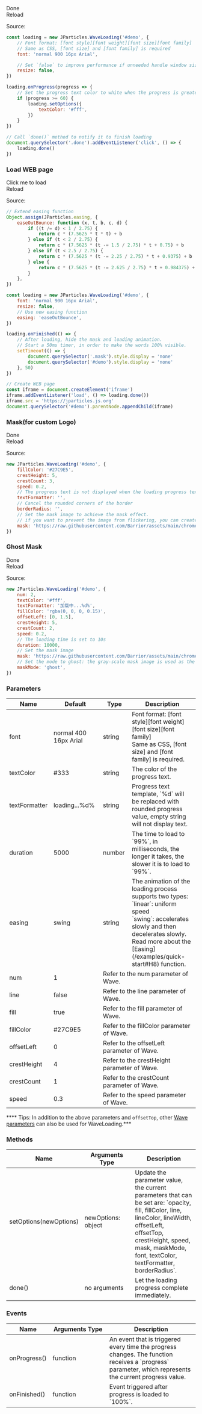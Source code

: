 <div class="instance i1">
    <div class="demo"></div>
    <div class="handlebar">
      <div class="btn btn-default done">Done</div>
      <div class="btn btn-default reload">Reload</div>
    </div>
</div>

Source:

```javascript
const loading = new JParticles.WaveLoading('#demo', {
    // Font format: [font style][font weight][font size][font family]
    // Same as CSS, [font size] and [font family] is required
    font: 'normal 900 16px Arial',

	// Set `false` to improve performance if unneeded handle window size change
    resize: false,
})

loading.onProgress(progress => {
    // Set the progress text color to white when the progress is greater than or equal to 60
    if (progress >= 60) {
        loading.setOptions({
            textColor: '#fff',
        })
    }
})

// Call `done()` method to notify it to finish loading
document.querySelector('.done').addEventListener('click', () => {
    loading.done()
})
```

### Load WEB page

<div class="instance i2">
    <div class="container">
        <div class="img-frame text-center-vertical"></div>
    </div>
    <div class="mask"></div>
    <div class="demo">Click me to load</div>
    <div class="handlebar">
        <div class="btn btn-default reload">Reload</div>
    </div>
</div>

Source:

```javascript
// Extend easing function
Object.assign(JParticles.easing, {
    easeOutBounce: function (x, t, b, c, d) {
        if ((t /= d) < 1 / 2.75) {
            return c * (7.5625 * t * t) + b
        } else if (t < 2 / 2.75) {
            return c * (7.5625 * (t -= 1.5 / 2.75) * t + 0.75) + b
        } else if (t < 2.5 / 2.75) {
            return c * (7.5625 * (t -= 2.25 / 2.75) * t + 0.9375) + b
        } else {
            return c * (7.5625 * (t -= 2.625 / 2.75) * t + 0.984375) + b
        }
    },
})

const loading = new JParticles.WaveLoading('#demo', {
    font: 'normal 900 16px Arial',
    resize: false,
    // Use new easing function
    easing: 'easeOutBounce',
})

loading.onFinished(() => {
	// After loading, hide the mask and loading animation.
    // Start a 50ms timer, in order to make the words 100% visible.
    setTimeout(() => {
        document.querySelector('.mask').style.display = 'none'
        document.querySelector('#demo').style.display = 'none'
    }, 50)
})

// Create WEB page
const iframe = document.createElement('iframe')
iframe.addEventListener('load', () => loading.done())
iframe.src = 'https://jparticles.js.org'
document.querySelector('#demo').parentNode.appendChild(iframe)
```

### Mask(for custom Logo)

<div class="instance i3">
    <div class="demo"></div>
    <div class="handlebar">
      <div class="btn btn-default done">Done</div>
      <div class="btn btn-default reload">Reload</div>
    </div>
</div>

Source:

```javascript
new JParticles.WaveLoading('#demo', {
	fillColor: '#27C9E5',
	crestHeight: 5,
	crestCount: 3,
	speed: 0.2,
	// The progress text is not displayed when the loading progress text format is an empty string
	textFormatter: '',
	// Cancel the rounded corners of the border
	borderRadius: '',
	// Set the mask image to achieve the mask effect.
	// if you want to prevent the image from flickering, you can create special effects after loading the image in advance.
	mask: 'https://raw.githubusercontent.com/Barrior/assets/main/chrome-logo-text.svg',
})
```

### Ghost Mask

<div class="instance i4">
    <div class="demo"></div>
    <div class="handlebar">
      <div class="btn btn-default done">Done</div>
      <div class="btn btn-default reload">Reload</div>
    </div>
</div>

Source:

```javascript
new JParticles.WaveLoading('#demo', {
	num: 2,
	textColor: '#fff',
	textFormatter: '加载中...%d%',
	fillColor: 'rgba(0, 0, 0, 0.15)',
	offsetLeft: [0, 1.5],
	crestHeight: 5,
	crestCount: 2,
	speed: 0.2,
	// The loading time is set to 10s
	duration: 10000,
	// Set the mask image
	mask: 'https://raw.githubusercontent.com/Barrior/assets/main/chrome-logo.svg',
	// Set the mode to ghost: the gray-scale mask image is used as the background, and then the original color pattern is cropped
	maskMode: 'ghost',
})
```

### Parameters

<table class="table table-bordered-inner table-striped">
    <thead>
	    <tr>
	        <th width="100">Name</th>
	        <th width="200">Default</th>
	        <th width="100">Type</th>
	        <th width="450">Description</th>
	    </tr>
    </thead>
    <tbody>
	    <tr>
	        <td>font</td>
	        <td>normal 400 16px Arial</td>
	        <td>string</td>
	        <td>
				Font format: [font style][font weight][font size][font family] <br>
    			Same as CSS, [font size] and [font family] is required.
         	</td>
	    </tr>
	    <tr>
	        <td>textColor</td>
	        <td>#333</td>
	        <td>string</td>
	        <td>The color of the progress text.</td>
	    </tr>
	    <tr>
	        <td>textFormatter</td>
	        <td>loading...%d%</td>
	        <td>string</td>
	        <td>Progress text template, `%d` will be replaced with rounded progress value, empty string will not display text.</td>
	    </tr>
	    <tr>
	        <td>duration</td>
	        <td>5000</td>
	        <td>number</td>
	        <td>The time to load to `99%`, in milliseconds, the longer it takes, the slower it is to load to `99%`.</td>
	    </tr>
	    <tr>
	        <td>easing</td>
	        <td>swing</td>
	        <td>string</td>
	        <td>
			  The animation of the loading process supports two types: <br>
              `linear`: uniform speed<br>
              `swing`: accelerates slowly and then decelerates slowly.<br>
              Read more about the [Easing](/examples/quick-start#H8) function.
          </td>
	    </tr>
	    <tr>
	        <td>num</td>
	        <td>1</td>
	        <td colspan="2">Refer to the num parameter of Wave.</td>
	    </tr>
	    <tr>
	        <td>line</td>
	        <td>false</td>
	        <td colspan="2">Refer to the line parameter of Wave.</td>
	    </tr>
	    <tr>
	        <td>fill</td>
	        <td>true</td>
	        <td colspan="2">Refer to the fill parameter of Wave.</td>
	    </tr>
	    <tr>
	        <td>fillColor</td>
	        <td>#27C9E5</td>
	        <td colspan="2">Refer to the fillColor parameter of Wave.</td>
	    </tr>
	    <tr>
	        <td>offsetLeft</td>
	        <td>0</td>
	        <td colspan="2">Refer to the offsetLeft parameter of Wave.</td>
	    </tr>
	    <tr>
	        <td>crestHeight</td>
	        <td>4</td>
	        <td colspan="2">Refer to the crestHeight parameter of Wave.</td>
	    </tr>
	    <tr>
	        <td>crestCount</td>
	        <td>1</td>
	        <td colspan="2">Refer to the crestCount parameter of Wave.</td>
	    </tr>
	    <tr>
	        <td>speed</td>
	        <td>0.3</td>
	        <td colspan="2">Refer to the speed parameter of Wave.</td>
	    </tr>
    </tbody>
</table>

**** Tips: In addition to the above parameters and `offsetTop`, other [Wave parameters](/examples/wave#h6) can also be used for WaveLoading.***

### Methods

<table class="table table-bordered-inner table-striped">
    <thead>
	    <tr>
	        <th width="100">Name</th>
	        <th width="200">Arguments Type</th>
	        <th width="300">Description</th>
	    </tr>
    </thead>
    <tbody>
	    <tr>
	        <td>setOptions(newOptions)</td>
	        <td>newOptions: object</td>
	        <td>
              Update the parameter value, the current parameters that can be set are:
              `opacity, fill, fillColor, line, lineColor, lineWidth,
              offsetLeft, offsetTop, crestHeight, speed, mask, maskMode, font, textColor, textFormatter, borderRadius`.
			</td>
	    </tr>
	    <tr>
	        <td>done()</td>
	        <td>no arguments</td>
	        <td>Let the loading progress complete immediately.</td>
	    </tr>
    </tbody>
</table>

### Events

<table class="table table-bordered-inner table-striped">
    <thead>
	    <tr>
	        <th width="100">Name</th>
	        <th width="200">Arguments Type</th>
	        <th width="400">Description</th>
	    </tr>
    </thead>
    <tbody>
	    <tr>
	        <td>onProgress()</td>
	        <td>function</td>
	        <td>
			  An event that is triggered every time the progress changes. The function receives a `progress` parameter, which represents the current progress value.
			</td>
	    </tr>
	    <tr>
	        <td>onFinished()</td>
	        <td>function</td>
	        <td>Event triggered after progress is loaded to `100%`.</td>
	    </tr>
    </tbody>
</table>